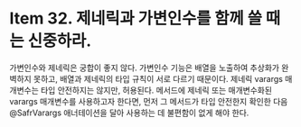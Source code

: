 # Item 32. 제네릭과 가변인수를 함께 쓸 때는 신중하라.

가변인수와 제네릭은 궁합이 좋지 않다.
가변인수 기능은 배열을 노출하여 추상화가 완벽하지 못하고, 배열과 제네릭의 타입 규칙이 서로 다르기 때문이다.
제네릭 varargs 매개변수는 타입 안전하지는 않지만, 허용된다. 메서드에 제네릭 또는 매개변수화된 varargs 매개변수를 사용하고자 한다면, 먼저 그 메서드가 타입 안전한지 확인한 다음 @SafrVarargs 애너테이션을 달아 사용하는 데 불편함이 없게 해야 한다.